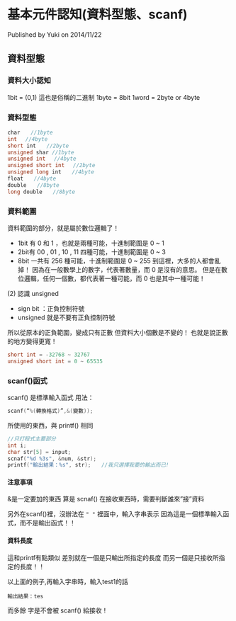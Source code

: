 # 基本元件認知(資料型態、scanf)
Published by Yuki on 2014/11/22

## 資料型態

### 資料大小認知

1bit = (0,1) 這也是俗稱的二進制
1byte = 8bit
1word = 2byte or 4byte

### 資料型態

```c
char　　//1byte　　
int 　//4byte　　
short int　　//2byte　　
unsigned shar //1byte　　
unsigned int 　//4byte　　
unsigned short int 　//2byte　　
unsigned long int　　//4byte　　
float　　//4byte　　
double　　//8byte　　
long double　　//8byte　　
```

### 資料範圍

資料範圍的部分，就是屬於數位邏輯了！
- 1bit 有 0 和 1 ，也就是兩種可能，十進制範圍是 0 ~ 1
- 2bit有 00 , 01 , 10 , 11 四種可能，十進制範圍是 0 ~ 3
- 8bit 一共有 256 種可能，十進制範圍是 0 ~ 255
到這裡，大多的人都會亂掉！
因為在一般數學上的數字，代表著數量，而 0 是沒有的意思。
但是在數位邏輯，任何一個數，都代表著一種可能，而 0 也是其中一種可能！ 

(2) 認識 unsigned

- sign bit ：正負控制符號
- unsigned 就是不要有正負控制符號

所以從原本的正負範圍，變成只有正數
但資料大小個數是不變的！
也就是說正數的地方變得更寬！

```c
short int = -32768 ~ 32767
unsigned short int = 0 ~ 65535
```

### scanf()函式

scanf() 是標準輸入函式
用法：

```c
scanf(“%(轉換格式)”,&(變數));
```

所使用的東西，與 printf() 相同

```c
//只打程式主要部分
int i;
char str[5] = input;
scnaf("%d %3s", &num, &str);
printf("輸出結果：%s", str);　　//我只選擇我要的輸出而已!
```

#### 注意事項

&是一定要加的東西
算是 scnaf() 在接收東西時，需要判斷誰來”接”資料

另外在scanf()裡，沒辦法在 `" "` 裡面中，輸入字串表示
因為這是一個標準輸入函式，而不是輸出函式！！

#### 資料長度

這和printf有點類似
差別就在一個是只輸出所指定的長度
而另一個是只接收所指定的長度！！

以上面的例子,再輸入字串時，輸入test1的話
```
輸出結果：tes
```

而多餘 字是不會被 scanf() 給接收！